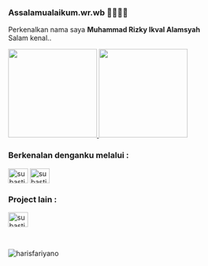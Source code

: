 ### Assalamualaikum.wr.wb 🙏🏻🙏🏻

Perkenalkan nama saya **Muhammad Rizky Ikval Alamsyah** <br>
Salam kenal..

<p align="left">
<a href="https://github.com/rizkyikhval">
  <img height="180em" src="https://github-readme-stats-eight-theta.vercel.app/api?username=harisfariyano&show_icons=true&theme=algolia&include_all_commits=true&count_private=true"/>
  <img height="180em" src="https://github-readme-stats-eight-theta.vercel.app/api/top-langs/?username=harisfariyano&layout=compact&langs_count=8&theme=algolia"/>
</a>
</p>

<h3 align="left">Berkenalan denganku melalui :</h3>
<p align="left">
  <a href="https://www.linkedin.com/in/muhammad-rizky-ikhval" target="blank"><img align="center" src="https://raw.githubusercontent.com/rahuldkjain/github-profile-readme-generator/master/src/images/icons/Social/linked-in-alt.svg" alt="subastiansk" height="30" width="40" /></a>
  <a href="https://www.instagram.com/rizky__val/" target="blank"><img align="center" src="https://raw.githubusercontent.com/rahuldkjain/github-profile-readme-generator/master/src/images/icons/Social/instagram.svg" alt="subastiansk" height="30" width="40" /></a>
</p>

<h3 align="left">Project lain :</h3>
<p align="left">
  <a href="https://httpsrizkyikhvaltipoltektegal.wordpress.com" target="blank"><img align="center" src="https://raw.githubusercontent.com/rahuldkjain/github-profile-readme-generator/master/src/images/icons/Social/wordpress.svg" alt="subastiansk" height="30" width="40" /></a>
 
</p>

<br>

<p><img align="center" src="https://github-readme-streak-stats.herokuapp.com/?user=harisfariyano&" alt="harisfariyano" /></p>
